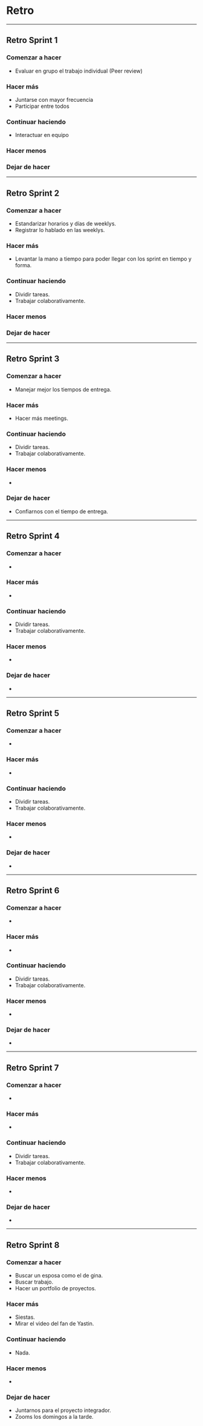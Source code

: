 # Retro
-----------------------------------------------

## Retro Sprint 1

### Comenzar a hacer
- Evaluar en grupo el trabajo individual (Peer review)

### Hacer más
- Juntarse con mayor frecuencia
- Participar entre todos 

### Continuar haciendo
- Interactuar en equipo 

### Hacer menos

### Dejar de hacer

-----------------------------------------------

## Retro Sprint 2

### Comenzar a hacer
- Estandarizar horarios y días de weeklys.
- Registrar lo hablado en las weeklys.

### Hacer más
- Levantar la mano a tiempo para poder llegar con los sprint en tiempo y forma. 

### Continuar haciendo
- Dividir tareas.
- Trabajar colaborativamente.

### Hacer menos

### Dejar de hacer

-----------------------------------------------

## Retro Sprint 3

### Comenzar a hacer
- Manejar mejor los tiempos de entrega.

### Hacer más
- Hacer más meetings.

### Continuar haciendo
- Dividir tareas.
- Trabajar colaborativamente.

### Hacer menos
- 

### Dejar de hacer
- Confiarnos con el tiempo de entrega.

-----------------------------------------------

## Retro Sprint 4

### Comenzar a hacer
- 

### Hacer más
- 

### Continuar haciendo
- Dividir tareas.
- Trabajar colaborativamente.

### Hacer menos
- 

### Dejar de hacer
- 

-----------------------------------------------

## Retro Sprint 5

### Comenzar a hacer
- 

### Hacer más
- 

### Continuar haciendo
- Dividir tareas.
- Trabajar colaborativamente.

### Hacer menos
- 

### Dejar de hacer
- 
-----------------------------------------------

## Retro Sprint 6

### Comenzar a hacer
- 

### Hacer más
- 

### Continuar haciendo
- Dividir tareas.
- Trabajar colaborativamente.

### Hacer menos
- 

### Dejar de hacer
- 
-----------------------------------------------

## Retro Sprint 7

### Comenzar a hacer
- 

### Hacer más
- 

### Continuar haciendo
- Dividir tareas.
- Trabajar colaborativamente.

### Hacer menos
- 

### Dejar de hacer
- 
-----------------------------------------------

## Retro Sprint 8

### Comenzar a hacer
- Buscar un esposa como el de gina.
- Buscar trabajo.
- Hacer un portfolio de proyectos.

### Hacer más
- Siestas.
- Mirar el video del fan de Yastin.

### Continuar haciendo
- Nada.

### Hacer menos
- 

### Dejar de hacer
- Juntarnos para el proyecto integrador.
- Zooms los domingos a la tarde.